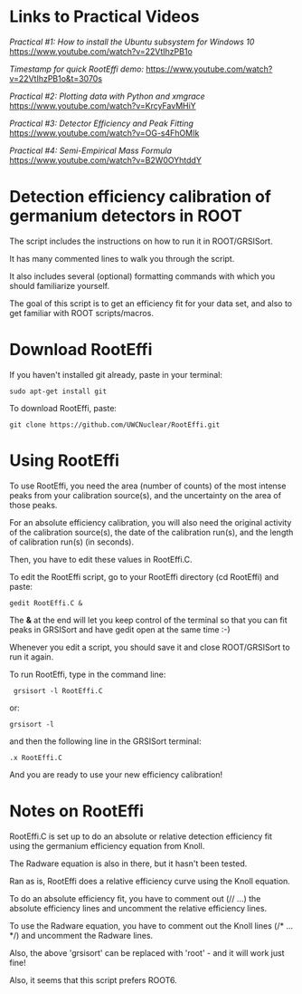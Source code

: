 # Links to Practical Videos

*Practical #1: How to install the Ubuntu subsystem for Windows 10*  https://www.youtube.com/watch?v=22VtIhzPB1o

*Timestamp for quick RootEffi demo:*  https://www.youtube.com/watch?v=22VtIhzPB1o&t=3070s

*Practical #2: Plotting data with Python and xmgrace*  https://www.youtube.com/watch?v=KrcyFavMHiY

*Practical #3: Detector Efficiency and Peak Fitting*  https://www.youtube.com/watch?v=OG-s4FhOMIk

*Practical #4: Semi-Empirical Mass Formula* https://www.youtube.com/watch?v=B2W0OYhtddY


# Detection efficiency calibration of germanium detectors in ROOT

The script includes the instructions on how to run it in ROOT/GRSISort.

It has many commented lines to walk you through the script.

It also includes several (optional) formatting commands with which you should familiarize yourself.

The goal of this script is to get an efficiency fit for your data set, and also to get familiar with ROOT scripts/macros.

# Download RootEffi

If you haven't installed git already, paste in your terminal:

    sudo apt-get install git

To download RootEffi, paste:

    git clone https://github.com/UWCNuclear/RootEffi.git

# Using RootEffi

To use RootEffi, you need the area (number of counts) of the most intense peaks from your calibration source(s), and the uncertainty on the area of those peaks.

For an absolute efficiency calibration, you will also need the original activity of the calibration source(s), the date of the calibration run(s), and the length of calibration run(s) (in seconds).

Then, you have to edit these values in RootEffi.C.

To edit the RootEffi script, go to your RootEffi directory (cd RootEffi) and paste:

    gedit RootEffi.C &

The **&** at the end will let you keep control of the terminal so that you can fit peaks in GRSISort and have gedit open at the same time :-)

Whenever you edit a script, you should save it and close ROOT/GRSISort to run it again.

To run RootEffi, type in the command line:

     grsisort -l RootEffi.C

or:

    grsisort -l
    
and then the following line in the GRSISort terminal:

    .x RootEffi.C

And you are ready to use your new efficiency calibration!

# Notes on RootEffi

RootEffi.C is set up to do an absolute or relative detection efficiency fit using the germanium efficiency equation from Knoll.

The Radware equation is also in there, but it hasn't been tested.

Ran as is, RootEffi does a relative efficiency curve using the Knoll equation.

To do an absolute efficiency fit, you have to comment out (//  ...) the absolute efficiency lines and uncomment the relative efficiency lines.

To use the Radware equation, you have to comment out the Knoll lines (/*  ...  */) and uncomment the Radware lines.

Also, the above 'grsisort' can be replaced with 'root' - and it will work just fine!

Also, it seems that this script prefers ROOT6.
